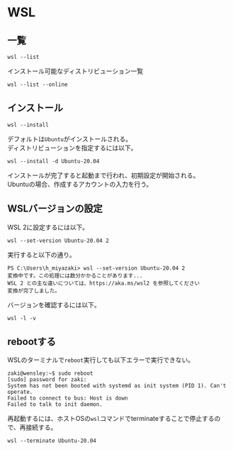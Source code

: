 # WSL

## 一覧

```console
wsl --list
```

インストール可能なディストリビューション一覧

```console
wsl --list --online
```

## インストール

```console
wsl --install
```

デフォルトは`Ubuntu`がインストールされる。  
ディストリビューションを指定するには以下。

```console
wsl --install -d Ubuntu-20.04
```

インストールが完了すると起動まで行われ、初期設定が開始される。  
Ubuntuの場合、作成するアカウントの入力を行う。

## WSLバージョンの設定

WSL 2に設定するには以下。

```console
wsl --set-version Ubuntu-20.04 2
```

実行すると以下の通り。

```console
PS C:\Users\h_miyazaki> wsl --set-version Ubuntu-20.04 2
変換中です。この処理には数分かかることがあります...
WSL 2 との主な違いについては、https://aka.ms/wsl2 を参照してください
変換が完了しました。
```

バージョンを確認するには以下。

```console
wsl -l -v
```

## rebootする

WSLのターミナルで`reboot`実行しても以下エラーで実行できない。

```console
zaki@wensley:~$ sudo reboot
[sudo] password for zaki: 
System has not been booted with systemd as init system (PID 1). Can't operate.
Failed to connect to bus: Host is down
Failed to talk to init daemon.
```

再起動するには、ホストOSの`wsl`コマンドでterminateすることで停止するので、再接続する。

```console
wsl --terminate Ubuntu-20.04
```

